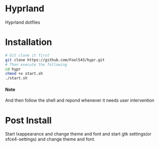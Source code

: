 # Hyprland 

Hyprland dotfiles

# Installation

```sh
# Git clone it first 
git clone https://github.com/Fool543/hypr.git
# Then execute the following
cd hypr
chmod +x start.sh
./start.sh
```

#### Note

And then follow the shell and repond whenever it needs user intervention

# Post Install

 Start lxappearance and change theme and font and start gtk settings(or xfce4-settings) and change theme and font.
